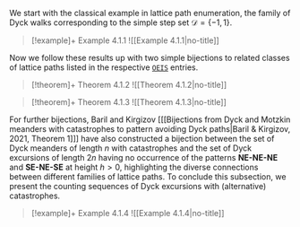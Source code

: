 We start with the classical example in lattice path enumeration, the family of Dyck walks corresponding to the simple step set $\mathcal{D} = \{-1,1\}$.

> [!example]+ Example 4.1.1
> ![[Example 4.1.1|no-title]]

Now we follow these results up with two simple bijections to related classes of lattice paths listed in the respective [$\texttt{OEIS}$](https://oeis.org) entries.

> [!theorem]+ Theorem 4.1.2
> ![[Theorem 4.1.2|no-title]]





> [!theorem]+ Theorem 4.1.3
> ![[Theorem 4.1.3|no-title]]



For further bijections, Baril and Kirgizov \[[[Bijections from Dyck and Motzkin meanders with catastrophes to pattern avoiding Dyck paths|Baril & Kirgizov, 2021, Theorem 1]]\] have also constructed a bijection between the set of Dyck meanders of length $n$ with catastrophes and the set of Dyck excursions of length $2n$ having no occurrence of the patterns **NE-NE-NE** and **SE-NE-SE** at height $h > 0$, highlighting the diverse connections between different families of lattice paths. To conclude this subsection, we present the counting sequences of Dyck excursions with (alternative) catastrophes.



> [!example]+ Example 4.1.4
> ![[Example 4.1.4|no-title]]


